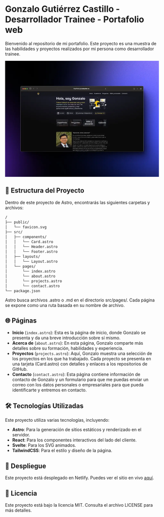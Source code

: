 # Gonzalo Gutiérrez Castillo - Desarrollador Trainee - Portafolio web

Bienvenido al repositorio de mi portafolio. Este proyecto es una muestra de las habilidades y proyectos realizados por mi persona como desarrollador trainee.

![Imagen de Portafolio](./public/projects/portfolioPanoramicMockup.webp)

## 🚀 Estructura del Proyecto

Dentro de este proyecto de Astro, encontrarás las siguientes carpetas y archivos:

```text
/
├── public/
│   └── favicon.svg
├── src/
│   ├── components/
│   │   └── Card.astro
│   │   └── Header.astro
│   │   └── Footer.astro
│   ├── layouts/
│   │   └── Layout.astro
│   └── pages/
│       └── index.astro
│       └── about.astro
│       └── projects.astro
│       └── contact.astro
└── package.json
```

Astro busca archivos .astro o .md en el directorio src/pages/. Cada página se expone como una ruta basada en su nombre de archivo.

## 🌐 Páginas
- **Inicio** (`index.astro`): Esta es la página de inicio, donde Gonzalo se presenta y da una breve introducción sobre sí mismo.
- **Acerca de** (`about.astro`): En esta página, Gonzalo comparte más detalles sobre su formación, habilidades y experiencia.
- **Proyectos** (`projects.astro`): Aquí, Gonzalo muestra una selección de los proyectos en los que ha trabajado. Cada proyecto se presenta en una tarjeta (Card.astro) con detalles y enlaces a los repositorios de GitHub.
- **Contacto** (`contact.astro`): Esta página contiene información de contacto de Gonzalo y un formulario para que me puedas enviar un correo con los datos personales o empresariales para que pueda identificarte y entremos en contacto.

## 🛠️ Tecnologías Utilizadas
Este proyecto utiliza varias tecnologías, incluyendo:

- **Astro**: Para la generación de sitios estáticos y renderizado en el servidor.
- **React**: Para los componentes interactivos del lado del cliente.
- **Svelte**: Para los SVG animados.
- **TailwindCSS**: Para el estilo y diseño de la página.


## 🚀 Despliegue
Este proyecto está desplegado en Netlify. Puedes ver el sitio en vivo [aquí](https://).

## 📝 Licencia
Este proyecto está bajo la licencia MIT. Consulta el archivo LICENSE para más detalles.

